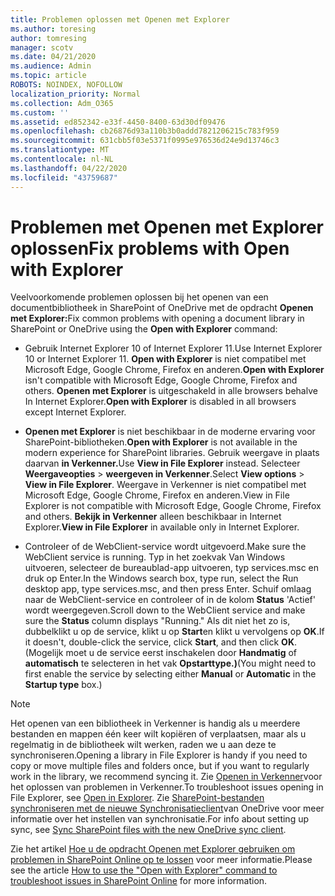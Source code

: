 ```yaml
---
title: Problemen oplossen met Openen met Explorer
ms.author: toresing
author: tomresing
manager: scotv
ms.date: 04/21/2020
ms.audience: Admin
ms.topic: article
ROBOTS: NOINDEX, NOFOLLOW
localization_priority: Normal
ms.collection: Adm_O365
ms.custom: ''
ms.assetid: ed852342-e33f-4450-8400-63d30df09476
ms.openlocfilehash: cb26876d93a110b3b0addd7821206215c783f959
ms.sourcegitcommit: 631cbb5f03e5371f0995e976536d24e9d13746c3
ms.translationtype: MT
ms.contentlocale: nl-NL
ms.lasthandoff: 04/22/2020
ms.locfileid: "43759687"
---
```

# <a name="fix-problems-with-open-with-explorer"></a><span data-ttu-id="ad794-102">Problemen met Openen met Explorer oplossen</span><span class="sxs-lookup"><span data-stu-id="ad794-102">Fix problems with Open with Explorer</span></span>

<span data-ttu-id="ad794-103">Veelvoorkomende problemen oplossen bij het openen van een documentbibliotheek in SharePoint of OneDrive met de opdracht **Openen met Explorer:**</span><span class="sxs-lookup"><span data-stu-id="ad794-103">Fix common problems with opening a document library in SharePoint or OneDrive using the **Open with Explorer** command:</span></span> 
  
- <span data-ttu-id="ad794-104">Gebruik Internet Explorer 10 of Internet Explorer 11.</span><span class="sxs-lookup"><span data-stu-id="ad794-104">Use Internet Explorer 10 or Internet Explorer 11.</span></span> <span data-ttu-id="ad794-105">**Open with Explorer** is niet compatibel met Microsoft Edge, Google Chrome, Firefox en anderen.</span><span class="sxs-lookup"><span data-stu-id="ad794-105">**Open with Explorer** isn't compatible with Microsoft Edge, Google Chrome, Firefox and others.</span></span> <span data-ttu-id="ad794-106">**Openen met Explorer** is uitgeschakeld in alle browsers behalve In Internet Explorer.</span><span class="sxs-lookup"><span data-stu-id="ad794-106">**Open with Explorer** is disabled in all browsers except Internet Explorer.</span></span> 
    
- <span data-ttu-id="ad794-107">**Openen met Explorer** is niet beschikbaar in de moderne ervaring voor SharePoint-bibliotheken.</span><span class="sxs-lookup"><span data-stu-id="ad794-107">**Open with Explorer** is not available in the modern experience for SharePoint libraries.</span></span> <span data-ttu-id="ad794-108">Gebruik weergave in plaats daarvan **in Verkenner.**</span><span class="sxs-lookup"><span data-stu-id="ad794-108">Use **View in File Explorer** instead.</span></span> <span data-ttu-id="ad794-109">Selecteer **Weergaveopties** \> **weergeven in Verkenner**.</span><span class="sxs-lookup"><span data-stu-id="ad794-109">Select **View options** \> **View in File Explorer**.</span></span> <span data-ttu-id="ad794-110">Weergave in Verkenner is niet compatibel met Microsoft Edge, Google Chrome, Firefox en anderen.</span><span class="sxs-lookup"><span data-stu-id="ad794-110">View in File Explorer is not compatible with Microsoft Edge, Google Chrome, Firefox and others.</span></span> <span data-ttu-id="ad794-111">**Bekijk in Verkenner** alleen beschikbaar in Internet Explorer.</span><span class="sxs-lookup"><span data-stu-id="ad794-111">**View in File Explorer** in available only in Internet Explorer.</span></span> 
    
- <span data-ttu-id="ad794-112">Controleer of de WebClient-service wordt uitgevoerd.</span><span class="sxs-lookup"><span data-stu-id="ad794-112">Make sure the WebClient service is running.</span></span> <span data-ttu-id="ad794-113">Typ in het zoekvak Van Windows uitvoeren, selecteer de bureaublad-app uitvoeren, typ services.msc en druk op Enter.</span><span class="sxs-lookup"><span data-stu-id="ad794-113">In the Windows search box, type run, select the Run desktop app, type services.msc, and then press Enter.</span></span> <span data-ttu-id="ad794-114">Schuif omlaag naar de WebClient-service en controleer of in de kolom **Status** 'Actief' wordt weergegeven.</span><span class="sxs-lookup"><span data-stu-id="ad794-114">Scroll down to the WebClient service and make sure the **Status** column displays "Running."</span></span> <span data-ttu-id="ad794-115">Als dit niet het zo is, dubbelklikt u op de service, klikt u op **Start**en klikt u vervolgens op **OK**.</span><span class="sxs-lookup"><span data-stu-id="ad794-115">If it doesn't, double-click the service, click **Start**, and then click **OK**.</span></span> <span data-ttu-id="ad794-116">(Mogelijk moet u de service eerst inschakelen door **Handmatig** of **automatisch** te selecteren in het vak **Opstarttype.)**</span><span class="sxs-lookup"><span data-stu-id="ad794-116">(You might need to first enable the service by selecting either **Manual** or **Automatic** in the **Startup type** box.)</span></span> 
    
> [!NOTE]
> <span data-ttu-id="ad794-117">Het openen van een bibliotheek in Verkenner is handig als u meerdere bestanden en mappen één keer wilt kopiëren of verplaatsen, maar als u regelmatig in de bibliotheek wilt werken, raden we u aan deze te synchroniseren.</span><span class="sxs-lookup"><span data-stu-id="ad794-117">Opening a library in File Explorer is handy if you need to copy or move multiple files and folders once, but if you want to regularly work in the library, we recommend syncing it.</span></span> <span data-ttu-id="ad794-118">Zie [Openen in Verkenner](https://go.microsoft.com/fwlink/?linkid=871665)voor het oplossen van problemen in Verkenner.</span><span class="sxs-lookup"><span data-stu-id="ad794-118">To troubleshoot issues opening in File Explorer, see [Open in Explorer](https://go.microsoft.com/fwlink/?linkid=871665).</span></span> <span data-ttu-id="ad794-119">Zie [SharePoint-bestanden synchroniseren met de nieuwe Synchronisatieclient](https://go.microsoft.com/fwlink/?linkid=871666)van OneDrive voor meer informatie over het instellen van synchronisatie.</span><span class="sxs-lookup"><span data-stu-id="ad794-119">For info about setting up sync, see [Sync SharePoint files with the new OneDrive sync client](https://go.microsoft.com/fwlink/?linkid=871666).</span></span>
  
<span data-ttu-id="ad794-120">Zie het artikel [Hoe u de opdracht Openen met Explorer gebruiken om problemen in SharePoint Online op te lossen](https://docs.microsoft.com/sharepoint/support/lists-and-libraries/troubleshoot-issues-using-open-with-explorer) voor meer informatie.</span><span class="sxs-lookup"><span data-stu-id="ad794-120">Please see the article [How to use the "Open with Explorer" command to troubleshoot issues in SharePoint Online](https://docs.microsoft.com/sharepoint/support/lists-and-libraries/troubleshoot-issues-using-open-with-explorer) for more information.</span></span> 
  

